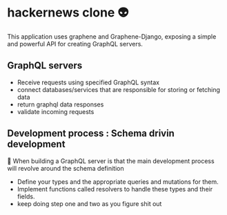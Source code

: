 # hackernews clone :alien:

 This application uses graphene and Graphene-Django, exposing a simple and powerful API for creating GraphQL servers. 
 
 ## GraphQL servers 
 * Receive requests using specified GraphQL syntax
 * connect databases/services that are responsible for storing or fetching data
 * return graphql data responses
 * validate incoming requests


## Development process : Schema drivin development 

   :dizzy: When building a GraphQL server is that the main development process will revolve around the schema definition

* Define your types and the appropriate queries and mutations for them.
* Implement functions called resolvers to handle these types and their fields.
* keep doing step one and two as you figure shit out
